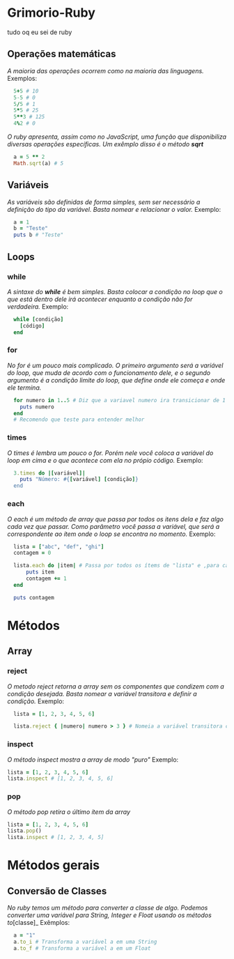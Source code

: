 # Grimorio-Ruby
tudo oq eu sei de ruby

## Operações matemáticas
_A maioria das operações ocorrem como na maioria das linguagens._
Exemplos:
```rb
  5+5 # 10 
  5-5 # 0
  5/5 # 1
  5*5 # 25
  5**3 # 125
  4%2 # 0
```

_O ruby apresenta, assim como no JavaScript, uma função que disponibiliza diversas operações específicas. Um exêmplo disso é o método **sqrt**_
```rb
  a = 5 ** 2
  Math.sqrt(a) # 5
```

## Variáveis
_As variáveis são definidas de forma simples, sem ser necessário a definição do tipo da variável. Basta nomear e relacionar o valor._
Exemplo:
```rb
  a = 1
  b = "Teste"
  puts b # "Teste"
```

## Loops
### while
_A sintaxe do **while** é bem simples. Basta colocar a condição no loop que o que está dentro dele irá acontecer enquanto a condição não for verdadeira._
Exemplo:
```rb
  while [condição]
    [código]
  end
```
### for
_No for é um pouco mais complicado. O primeiro argumento será a variável do loop, que muda de acordo com o funcionamento dele, e o segundo argumento é a condição limite do loop, que define onde ele começa e onde ele termina._
```rb
  for numero in 1..5 # Diz que a variavel numero ira transicionar de 1 a 5
    puts numero
  end
  # Recomendo que teste para entender melhor
```
### times
_O times é lembra um pouco o for. Porém nele você coloca a variável do loop em cima e o que acontece com ela no própio código._
Exemplo:
```rb
  3.times do |[variável]|
    puts "Número: #{[variável] [condição]}
  end
```
### each
_O each é um método de array que passa por todos os itens dela e faz algo cada vez que passar. Como parâmetro você passa a variável, que será a correspondente ao ítem onde o loop se encontra no momento._
Exemplo:
```rb
  lista = ["abc", "def", "ghi"]
  contagem = 0

  lista.each do |item| # Passa por todos os ítems de "lista" e ,para cada item, mostra o ítem onde o loop se encontra no momento e adiciona 1 ao contador
      puts item
      contagem += 1
  end

  puts contagem
```

# Métodos
## Array
### reject
_O metodo reject retorna a array sem os componentes que condizem com a condição desejada. Basta nomear a variável transitora e definir a condição._
Exemplo:
```rb
  lista = [1, 2, 3, 4, 5, 6]

  lista.reject { |numero| numero > 3 } # Nomeia a variável transitora como numero e "rejeita" os numeros maiores que 3
```

### inspect
_O método inspect mostra a array de modo "puro"_
Exemplo:
```rb
lista = [1, 2, 3, 4, 5, 6]
lista.inspect # [1, 2, 3, 4, 5, 6]
```
### pop
_O método pop retira o último ítem da array_
```rb
lista = [1, 2, 3, 4, 5, 6]
lista.pop()
lista.inspect # [1, 2, 3, 4, 5]
```

# Métodos gerais

## Conversão de Classes
_No ruby temos um método para converter a classe de algo. Podemos converter uma variável para String, Integer e Float usando os métodos to_[classe]_
Exêmplos:
```rb
  a = "1"
  a.to_i # Transforma a variável a em uma String
  a.to_f # Transforma a variável a em um Float
```
